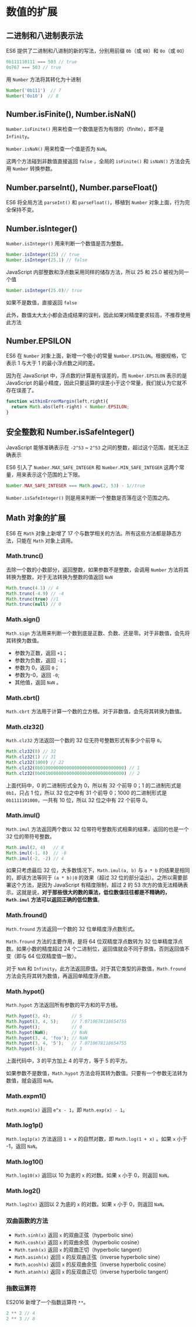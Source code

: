 # 数值的扩展

## 二进制和八进制表示法

ES6 提供了二进制和八进制的新的写法，分别用前缀 `0b`（或 `0B`）和 `0o`（或 `0O`）

```js
0b111110111 === 503 // true
0o767 === 503 // true
```

用 `Number` 方法将其转化为十进制

```js
Number('0b111')  // 7
Number('0o10')  // 8
```

## Number.isFinite(), Number.isNaN()

`Number.isFinite()` 用来检查一个数值是否为有限的（finite），即不是 `Infinity`。

`Number.isNaN()` 用来检查一个值是否为 `NaN`。

这两个方法碰到非数值直接返回 `false` ，全局的 `isFinite()` 和 `isNaN()` 方法会先用 `Number` 转换参数。

## Number.parseInt(), Number.parseFloat()

ES6 将全局方法 `parseInt()` 和 `parseFloat()`，移植到 `Number` 对象上面，行为完全保持不变。

## Number.isInteger()

`Number.isInteger()` 用来判断一个数值是否为整数。

```js
Number.isInteger(25) // true
Number.isInteger(25.1) // false
```

JavaScript 内部整数和浮点数采用同样的储存方法，所以 25 和 25.0 被视为同一个值

```js
Number.isInteger(25.0)// true
```

如果不是数值，直接返回 `false` 

此外，数值太大太小都会造成结果的误判，因此如果对精度要求较高，不推荐使用此方法

## Number.EPSILON

ES6 在 `Number` 对象上面，新增一个极小的常量 `Number.EPSILON`。根据规格，它表示 1 与大于 1 的最小浮点数之间的差。

因为在 JavaScript 中，浮点数的计算是有误差的，而 `Number.EPSILON` 表示的是 JavaScript 的最小精度，因此只要运算的误差小于这个常量，我们就认为它就不存在误差了。

```js
function withinErrorMargin(left,right){
  return Math.abs(left-right) < Number.EPSILON;
}
```

## 安全整数和 Number.isSafeInteger() 

JavaScript 能够准确表示在 `-2^53` ~ `2^53` 之间的整数，超过这个范围，就无法正确表示

ES6 引入了 `Number.MAX_SAFE_INTEGER` 和 `Number.MIN_SAFE_INTEGER` 这两个常量，用来表示这个范围的上下限。

```js
Number.MAX_SAFE_INTEGER === Math.pow(2, 53) - 1//true
```

`Number.isSafeInteger()` 则是用来判断一个整数是否落在这个范围之内。

## Math 对象的扩展

ES6 在 `Math` 对象上新增了 17 个与数学相关的方法。所有这些方法都是静态方法，只能在 `Math` 对象上调用。

### Math.trunc()

去除一个数的小数部分，返回整数，如果参数不是整数，会调用 `Number` 方法将其转换为整数，对于无法转换为整数的值返回 `NaN`

```js
Math.trunc(4.1) // 4
Math.trunc(-4.9) // -4
Math.trunc(true) //1
Math.trunc(null) // 0
```

### Math.sign()

`Math.sign` 方法用来判断一个数到底是正数、负数、还是零。对于非数值，会先将其转换为数值。

- 参数为正数，返回 `+1`；
- 参数为负数，返回 `-1`；
- 参数为 0，返回 `0`；
- 参数为-0，返回 `-0`;
- 其他值，返回 `NaN` 。

### Math.cbrt() 

`Math.cbrt` 方法用于计算一个数的立方根。对于非数值，会先将其转换为数值。

### Math.clz32()

`Math.clz32` 方法返回一个数的 32 位无符号整数形式有多少个前导 `0`。

```js
Math.clz32(0) // 32
Math.clz32(1) // 31
Math.clz32(1000) // 22
Math.clz32(0b01000000000000000000000000000000) // 1
Math.clz32(0b00100000000000000000000000000000) // 2
```

上面代码中，0 的二进制形式全为 0，所以有 32 个前导 0；1 的二进制形式是 `0b1`，只占 1 位，所以 32 位之中有 31 个前导 0；1000 的二进制形式是 `0b1111101000`，一共有 10 位，所以 32 位之中有 22 个前导 0。

### Math.imul()

`Math.imul` 方法返回两个数以 32 位带符号整数形式相乘的结果，返回的也是一个 32 位的带符号整数。

```js
Math.imul(2, 4)   // 8
Math.imul(-1, 8)  // -8
Math.imul(-2, -2) // 4
```

如果只考虑最后 32 位，大多数情况下，`Math.imul(a, b)` 与 `a * b` 的结果是相同的，即该方法等同于 `(a * b)|0` 的效果（超过 32 位的部分溢出）。之所以需要部署这个方法，是因为 JavaScript 有精度限制，超过 2 的 53 次方的值无法精确表示。这就是说，**对于那些很大的数的乘法，低位数值往往都是不精确的，`Math.imul` 方法可以返回正确的低位数值**。

### Math.fround()

`Math.fround` 方法返回一个数的 32 位单精度浮点数形式。

`Math.fround` 方法的主要作用，是将 64 位双精度浮点数转为 32 位单精度浮点数。如果小数的精度超过 24 个二进制位，返回值就会不同于原值，否则返回值不变（即与 64 位双精度值一致）。

对于 `NaN` 和 `Infinity`，此方法返回原值。对于其它类型的非数值，`Math.fround` 方法会先将其转为数值，再返回单精度浮点数。

### Math.hypot()

`Math.hypot` 方法返回所有参数的平方和的平方根。

```js
Math.hypot(3, 4);        // 5
Math.hypot(3, 4, 5);     // 7.0710678118654755
Math.hypot();            // 0
Math.hypot(NaN);         // NaN
Math.hypot(3, 4, 'foo'); // NaN
Math.hypot(3, 4, '5');   // 7.0710678118654755
Math.hypot(-3);          // 3
```

上面代码中，3 的平方加上 4 的平方，等于 5 的平方。

如果参数不是数值，`Math.hypot` 方法会将其转为数值。只要有一个参数无法转为数值，就会返回 `NaN`。

### Math.expm1()

`Math.expm1(x)` 返回 `e^x - 1`，即 `Math.exp(x) - 1`。

### Math.log1p()

`Math.log1p(x)` 方法返回 `1 + x` 的自然对数，即 `Math.log(1 + x)` 。如果 `x` 小于 -1，返回 `NaN`。

### Math.log10()

`Math.log10(x)` 返回以 10 为底的 `x` 的对数。如果 `x` 小于 0，则返回 `NaN`。

### Math.log2()

`Math.log2(x)` 返回以 2 为底的 `x` 的对数。如果 `x` 小于 0，则返回 `NaN`。

### 双曲函数的方法

- `Math.sinh(x)` 返回 `x` 的双曲正弦（hyperbolic sine）
- `Math.cosh(x)` 返回 `x` 的双曲余弦（hyperbolic cosine）
- `Math.tanh(x)` 返回 `x` 的双曲正切（hyperbolic tangent）
- `Math.asinh(x)` 返回 `x` 的反双曲正弦（inverse hyperbolic sine）
- `Math.acosh(x)` 返回 `x` 的反双曲余弦（inverse hyperbolic cosine）
- `Math.atanh(x)` 返回 `x` 的反双曲正切（inverse hyperbolic tangent）

### 指数运算符

ES2016 新增了一个指数运算符 `**`。

```js
2 ** 2 // 4
2 ** 3 // 8
```